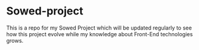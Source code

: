 # Sowed-project
This is a repo for my Sowed Project which will be updated regularly to see how this project evolve while my knowledge about Front-End technologies grows.
